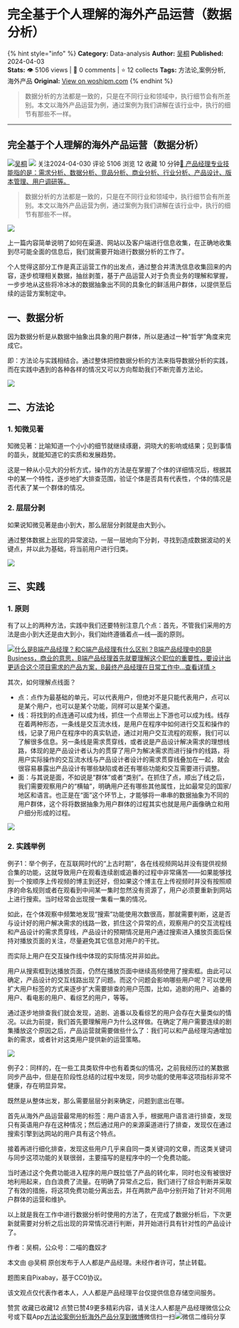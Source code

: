 # 完全基于个人理解的海外产品运营（数据分析）
{% hint style="info" %}
**Category:** Data-analysis
**Author:** [吴桐](https://www.woshipm.com/u/913959)
**Published:** 2024-04-03  
**Stats:** 👁️ 5106 views | 💬 0 comments | ⭐ 12 collects
**Tags:** 方法论,案例分析,海外产品
**Original:** [View on woshipm.com](https://www.woshipm.com/data-analysis/6026088.html)
{% endhint %}
> 数据分析的方法都是一致的，只是在不同行业和领域中，执行细节会有所差别。本文以海外产品运营为例，通过案例为我们讲解在该行业中，执行的细节有那些不一样。

---

## 完全基于个人理解的海外产品运营（数据分析）

[![](https://static.woshipm.com/view/woshipm_api_def_20240330203607_2418.jpg?imageView2/1/w/72/h/72/q/100)](https://www.woshipm.com/u/913959)[吴桐](https://www.woshipm.com/u/913959) ![](https://static.woshipm.com/tag/1101_1@2x.png) 关注2024-04-030 评论 5106 浏览 12 收藏 10 分钟[🔗 产品经理专业技能指的是：需求分析、数据分析、竞品分析、商业分析、行业分析、产品设计、版本管理、用户调研等。](https://ke.qidianla.com/courses/90pm)

> 数据分析的方法都是一致的，只是在不同行业和领域中，执行细节会有所差别。本文以海外产品运营为例，通过案例为我们讲解在该行业中，执行的细节有那些不一样。

![](https://image.woshipm.com/2023/04/14/ecf815a8-da8d-11ed-9503-00163e0b5ff3.png)

上一篇内容简单说明了如何在渠道、网站以及客户端进行信息收集，在正确地收集到尽可能全面的信息后，我们就需要开始进行数据分析的工作了。

个人觉得这部分工作是真正运营工作的出发点，通过整合并清洗信息收集回来的内容，逐步梳理相关数据，抽丝剥茧，基于产品运营人对于负责业务的理解和掌握，一步步地从这些将冷冰冰的数据抽象出不同的具象化的鲜活用户群体，以提供至后续的运营方案制定中。

## 一、数据分析

因为数据分析是从数据中抽象出具象的用户群体，所以是通过一种“哲学”角度来完成它。

即：方法论与实践相结合。通过整体把控数据分析的方法来指导数据分析的实践，而在实践中遇到的各种各样的情况又可以方向帮助我们不断完善方法论。

![](https://image.woshipm.com/wp-files/2024/04/dEZ9B7QMpMrtPLHdperZ.png)

## 二、方法论

### 1\. 知微见著

知微见著：比喻知道一个小小的细节就继续琢磨，洞晓大的影响或结果；见到事情的苗头，就能知道它的实质和发展趋势。

这是一种从小见大的分析方式，操作的方法是在掌握了个体的详细情况后，根据其中的某一个特性，逐步地扩大排查范围，验证个体是否具有代表性，个体的情况是否代表了某一个群体的情况。

### 2\. 层层分剥

如果说知微见著是由小到大，那么层层分剥就是由大到小。

通过整体数据上出现的异常波动，一层一层地向下分剥，寻找到造成数据波动的关键点，并以此为基础，将当前用户进行归类。

![](https://image.woshipm.com/wp-files/2024/04/AhY63aDxihZJD4f3d19M.png)

## 三、实践

### 1\. 原则

有了以上的两种方法，实践中我们还要特别注意几个点：首先，不管我们采用的方法是由小到大还是由大到小，我们始终遵循着点—线—面的原则。

[![](https://image.woshipm.com/2023/07/27/6f50fd24-2c7f-11ee-875d-00163e0b5ff3.png)什么是B端产品经理？和C端产品经理有什么区别？B端产品经理中的B是Business，商业的意思，B端产品经理首先就要理解这个职位的重要性，要设计出更适合这个项目需求的产品方案，B最终产品经理在日常工作中...查看详情 >](https://ke.qidianla.com/courses/bcpm)

其次，如何理解点线面？

*   点：点作为最基础的单元，可以代表用户，但绝对不是只能代表用户，点可以是某个用户，也可以是某个功能，同样可以是某个渠道。
*   线：将找到的点连通可以成为线，抓住一个点带出上下游也可以成为线。线存在着两种形态，一条线是交互流水线，是用户在程序中如何进行交互和操作的线，记录了用户在程序中的真实轨迹，通过对用户交互流程的观察，我们可以了解很多信息。另一条线是需求贯穿线，或者说是产品设计解决需求的理想线路，体现的是产品设计者认为的贯穿了用户为解决需求而进行操作的线路，将用户实际操作的交互流水线与产品设计者设计的需求贯穿线叠加在一起，就会很容易暴露出产品设计有哪些缺陷或者还有哪些功能和交互需要进行调整。
*   面：与其说是面，不如说是“群体”或者“类别”。在抓住了点，顺出了线之后，我们需要观察用户的“横轴”，明确用户还有哪些其他属性，比如最常见的国家/地区和语言。也正是在“面”这个环节上，才能够将一串串的数据抽象为不同的用户群体，这个将将数据抽象为用户群体的过程其实也就是用户画像确立和用户细分形成的过程。

![](https://image.woshipm.com/wp-files/2024/04/N8w9C0DyykwOJMZIkW9V.png)

### 2\. 实践举例

例子1：举个例子，在互联网时代的“上古时期”，各在线视频网站并没有提供视频合集的功能，这就导致用户在观看连续剧或追番的过程中非常痛苦——如果能够找到一个按顺序上传视频的博主到还好，但如果这个博主在上传视频时并没有按照顺序的命名规则或者在观看到中间某一集时忽然没有资源了，用户必须要重新到网站上进行搜索。当时经常会出现搜一集看一集的情况。

如此，在个体观察中频繁地发现“搜索”功能使用次数很高，那就需要判断，这是否与设计好的用户解决需求的线路一致，抓住这个异常的点，观察用户的交互流程线和产品设计的需求贯穿线，产品设计的预期情况是用户通过搜索进入播放页面后保持对播放页面的关注，尽量避免其它信息对用户的干扰。

而实际上用户在交互操作线中体现的实际情况并非如此。

用户从搜索框到达播放页面，仍然在播放页面中继续高频使用了搜索框。由此可以确定，产品设计的交互线路出现了问题。而这个问题会影响哪些用户呢？可以使用扩大用户标签的方式来逐步扩大需要排查的用户范围，比如，追剧的用户、追番的用户、看电影的用户、看综艺的用户，等等。

通过逐步地排查我们就会发现，追剧、追番以及看综艺的用户会存在大量类似的情况。以此为前提，我们首先要理解用户为什么这样做。在确定了用户需要连续的剧集播放这个原因之后，产品运营就需要做些什么了：我们可以和产品经理沟通增加新的需求，或者针对这类用户提供新的运营策略。

![](https://image.woshipm.com/wp-files/2024/04/rpSdgY36idk6HHCcSiWH.png)

例子2：同样的，在一些工具类软件中也有着类似的情况，之前我经历过的某数据同步产品中，但是在阶段性总结的过程中发现，同步功能的使用率这项指标非常不健康，存在明显异常。

既然是从整体出发，那么需要层层分剥来确定，问题到底出在哪。

首先从海外产品运营最常用的标签：用户语言入手，根据用户语言进行排查，发现只有英语用户存在这种情况；然后通过用户的来源渠道进行了排查，发现仅在通过搜索引擎到达网站的用户具有这个特点。

接着再进行细化排查，发现这些用户几乎来自同一类关键词的文章，而这类关键词与同步这项功能的关联很弱，主要描写的是程序中的一个免费功能。

当时通过这个免费功能进入程序的用户既拉低了产品的转化率，同时也没有被很好地利用起来，白白浪费了流量。在明确了异常点之后，我们进行了综合判断并采取了有效的措施，将这项免费功能分离出去，并在两款产品中分别开始了针对不同用户群体的运营和维护。

以上就是我在工作中进行数据分析时使用的方法了，在完成了数据分析后，下次更新就需要对分析之后出现的异常情况进行判断，并开始进行具有针对性的产品设计了。

作者：吴桐，公众号：二喵的蠢奴才

本文由 @吴桐 原创发布于人人都是产品经理。未经作者许可，禁止转载。

题图来自Pixabay，基于CC0协议。

该文观点仅代表作者本人，人人都是产品经理平台仅提供信息存储空间服务。

赞赏 收藏已收藏12 点赞已赞49更多精彩内容，请关注人人都是产品经理微信公众号或下载App[方法论](https://www.woshipm.com/tag/%e6%96%b9%e6%b3%95%e8%ae%ba)[案例分析](https://www.woshipm.com/tag/%e6%a1%88%e4%be%8b%e5%88%86%e6%9e%90)[海外产品](https://www.woshipm.com/tag/%e6%b5%b7%e5%a4%96%e4%ba%a7%e5%93%81)[分享到微博](https://service.weibo.com/share/share.php?appkey=2775287854&title=完全基于个人理解的海外产品运营（数据分析）&url=https://www.woshipm.com/data-analysis/6026088.html&pic=https://image.woshipm.com/2023/04/14/ecf815a8-da8d-11ed-9503-00163e0b5ff3.png)微信扫一扫![微信二维码](https://api.pwmqr.com/qrcode/create/?url=https://www.woshipm.com/data-analysis/6026088.html)分享